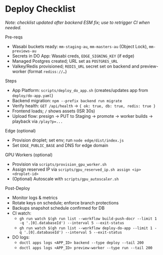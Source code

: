 # Deploy Checklist
_Note: checklist updated after backend ESM fix; use to retrigger CI when needed._

Pre-reqs
- Wasabi buckets ready: `mm-staging-au`, `mm-masters-au` (Object Lock), `mm-previews-au`
- Secrets in DO App: Wasabi creds, `EDGE_SIGNING_KEY` (if edge)
- Managed Postgres created; URL set as `POSTGRES_URL`
- Valkey/Redis provisioned; `REDIS_URL` secret set on backend and preview-worker (format `rediss://…`)

Steps
- App Platform: `scripts/deploy_do_app.sh` (creates/updates app from `deploy/do-app.yaml`)
- Backend migration: `npm --prefix backend run migrate`
- Verify health: `GET /api/health` → `{ ok: true, db: true, redis: true }`
- Frontend loads; `/` shows assets (ISR 30s)
- Upload flow: presign → PUT to Staging → promote → worker builds → playback via `/play?p=...`

Edge (optional)
- Provision droplet; set env; run `node edge/dist/index.js`
- Set `EDGE_PUBLIC_BASE` and DNS for edge domain

GPU Workers (optional)
- Provision via `scripts/provision_gpu_worker.sh`
- Assign reserved IP via `scripts/gpu_reserved_ip.sh assign <ip> <droplet-id>`
- (Optional) Autoscale with `scripts/gpu_autoscaler.sh`

Post-Deploy
- Monitor logs & metrics
- Rotate keys on schedule; enforce branch protections
- Backups snapshot schedule confirmed for DB
 - CI watch:
   - `gh run watch $(gh run list --workflow build-push-docr --limit 1 -q '.[0].databaseId') --interval 5 --exit-status`
   - `gh run watch $(gh run list --workflow deploy-do-app --limit 1 -q '.[0].databaseId') --interval 5 --exit-status`
 - DO logs:
   - `doctl apps logs <APP_ID> backend --type deploy --tail 200`
   - `doctl apps logs <APP_ID> preview-worker --type run --tail 200`
